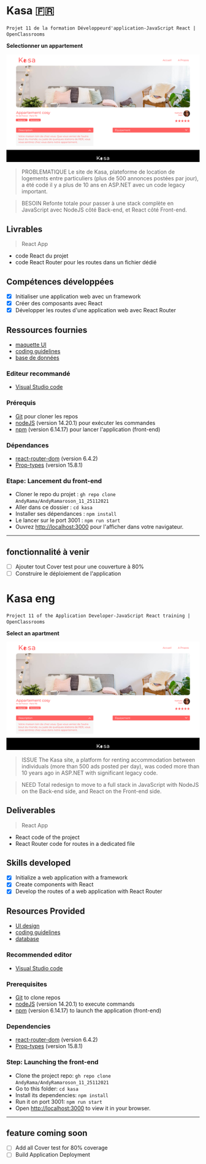 # Kasa 🇫🇷

    Projet 11 de la formation Développeurd'application-JavaScript React | OpenClassrooms 

**Selectionner un appartement**

<kbd>![Selectionner un appartement](./HomeKasa.png)</kbd>

> PROBLEMATIQUE
Le site de Kasa, plateforme de location de logements entre particuliers (plus de 500 annonces postées par jour), a été codé il y a plus de 10 ans en ASP.NET avec un code legacy important.

> BESOIN
Refonte totale pour passer à une stack complète en JavaScript avec NodeJS côté Back-end, et React côté Front-end.

## Livrables

> React App
- code React du projet
- code React Router pour les routes dans un fichier dédié

## Compétences développées

- [x] Initialiser une application web avec un framework
- [x] Créer des composants avec React 
- [x] Développer les routes d'une application web avec React Router

## Ressources fournies

- [maquette UI](https://www.figma.com/file/bAnXDNqRKCRRP8mY2gcb5p/UI-Design-Kasa-FR?node-id=4%3A1)
- [coding guidelines](https://course.oc-static.com/projects/Front-End+V2/P9+React+1/Coding+guidelines+Kasa+FR.pdf)
- [base de données](https://s3-eu-west-1.amazonaws.com/course.oc-static.com/projects/Front-End+V2/P9+React+1/logements.json)

### Editeur recommandé

* [Visual Studio code](https://code.visualstudio.com/)

### Prérequis

* [Git](https://git-scm.com/) pour cloner les repos
* [nodeJS](https://nodejs.org/fr/) (version 14.20.1) pour exécuter les commandes
* [npm](https://www.npmjs.com/) (version 6.14.17) pour lancer l'application (front-end)

### Dépendances

* [react-router-dom](https://reactrouter.com/web/guides/quick-start) (version 6.4.2)
* [Prop-types](https://www.npmjs.com/package/prop-types) (version 15.8.1)

### Etape: Lancement du front-end

- Cloner le repo du projet : `gh repo clone AndyRama/AndyRamaroson_11_25112021`
- Aller dans ce dossier : `cd kasa `
- Installer ses dépendances : `npm install`
- Le lancer sur le port 3001 : `npm run start`
- Ouvrez [http://localhost:3000](http://localhost:3000) pour l'afficher dans votre navigateur.

---------------------------

## fonctionnalité à venir

- [ ] Ajouter tout Cover test pour une couverture à 80%
- [ ] Construire le déploiement de l'application

# Kasa eng

    Project 11 of the Application Developer-JavaScript React training | OpenClassrooms

**Select an apartment**

<kbd>![Select an apartment](./HomeKasa.png)</kbd>

> ISSUE
The Kasa site, a platform for renting accommodation between individuals (more than 500 ads posted per day), was coded more than 10 years ago in ASP.NET with significant legacy code.

> NEED
Total redesign to move to a full stack in JavaScript with NodeJS on the Back-end side, and React on the Front-end side.

## Deliverables

> React App
- React code of the project
- React Router code for routes in a dedicated file

## Skills developed

- [x] Initialize a web application with a framework
- [x] Create components with React
- [x] Develop the routes of a web application with React Router

## Resources Provided

- [UI design](https://www.figma.com/file/bAnXDNqRKCRRP8mY2gcb5p/UI-Design-Kasa-FR?node-id=4%3A1)
- [coding guidelines](https://course.oc-static.com/projects/Front-End+V2/P9+React+1/Coding+guidelines+Kasa+FR.pdf)
- [database](https://s3-eu-west-1.amazonaws.com/course.oc-static.com/projects/Front-End+V2/P9+React+1/logements.json)

### Recommended editor

* [Visual Studio code](https://code.visualstudio.com/)

### Prerequisites

* [Git](https://git-scm.com/) to clone repos
* [nodeJS](https://nodejs.org/en/) (version 14.20.1) to execute commands
* [npm](https://www.npmjs.com/) (version 6.14.17) to launch the application (front-end)

### Dependencies

* [react-router-dom](https://reactrouter.com/web/guides/quick-start) (version 6.4.2)
* [Prop-types](https://www.npmjs.com/package/prop-types) (version 15.8.1)

### Step: Launching the front-end

- Clone the project repo: `gh repo clone AndyRama/AndyRamaroson_11_25112021`
- Go to this folder: `cd kasa `
- Install its dependencies: `npm install`
- Run it on port 3001: `npm run start`
- Open [http://localhost:3000](http://localhost:3000) to view it in your browser.

---------------------------

## feature coming soon

- [ ] Add all Cover test for 80% coverage
- [ ] Build Application Deployment